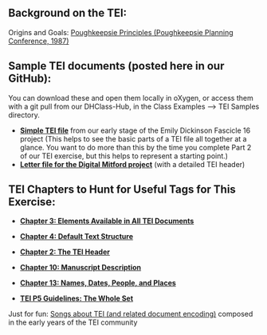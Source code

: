 ## Background on the TEI:

Origins and Goals: [Poughkeepsie Principles (Poughkeepsie Planning Conference, 1987)](http://www.tei-c.org/Vault/ED/edp01.htm)

## Sample TEI documents (posted here in our GitHub): 
You can download these and open them locally in oXygen, or access them with a git pull from our DHClass-Hub, in the Class Examples --> TEI Samples directory.

* [**Simple TEI file**](https://raw.githubusercontent.com/ebeshero/DHClass-Hub/master/Class-Examples/TEI_Samples/1601variant.xml) from our early stage of the Emily Dickinson Fascicle 16 project (This helps to see the basic parts of a TEI file all together at a glance. You want to do more than this by the time you complete Part 2 of our TEI exercise, but this helps to represent a starting point.)
* [**Letter file for the Digital Mitford project**](https://raw.githubusercontent.com/ebeshero/DHClass-Hub/master/Class-Examples/TEI_Samples/1818-01-12_WElford.xml) (with a detailed TEI header)

## TEI Chapters to Hunt for Useful Tags for This Exercise:

* [**Chapter 3: Elements Available in All TEI Documents**](http://www.tei-c.org/release/doc/tei-p5-doc/en/html/CO.html#CONAen/html/) 

* [**Chapter 4: Default Text Structure**](http://www.tei-c.org/release/doc/tei-p5-doc/en/html/DS.html)

* [**Chapter 2: The TEI Header**](http://www.tei-c.org/release/doc/tei-p5-doc/en/html/HD.html)

* [**Chapter 10: Manuscript Description**](http://www.tei-c.org/release/doc/tei-p5-doc/en/html/MS.html)

* [**Chapter 13: Names, Dates, People, and Places**](http://www.tei-c.org/release/doc/tei-p5-doc/en/html/ND.html)

* [**TEI P5 Guidelines: The Whole Set**](http://www.tei-c.org/release/doc/tei-p5-doc/en/html/index.html)

Just for fun: [Songs about TEI (and related document encoding)](http://www.tei-c.org/Vault/Songs/) composed in the early years of the TEI community
